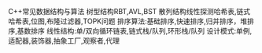 C++常见数据结构与算法
树型结构RBT,AVL,BST
散列结构线性探测哈希表,链式哈希表,位图,布隆过滤器,TOPK问题
排序算法:基础排序,快速排序,归并排序，堆排序,基数排序
线性结构:单/双向循环链表,链式栈/队列,环形栈/队列
设计模式:单例,适配器,装饰器,抽象工厂,观察者,代理

